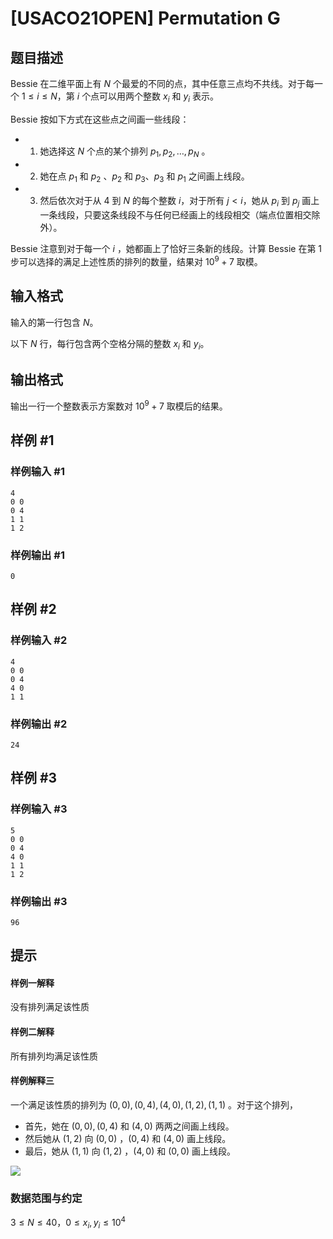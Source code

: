 # [USACO21OPEN] Permutation G

## 题目描述

Bessie 在二维平面上有 $N$ 个最爱的不同的点，其中任意三点均不共线。对于每一个 $1\le i\le N$，第 $i$ 个点可以用两个整数 $x_i$ 和 $y_i$ 表示。

Bessie 按如下方式在这些点之间画一些线段：

- 1. 她选择这 $N$ 个点的某个排列 $p_1,p_2,\dots,p_N$ 。
- 2. 她在点 $p_1$ 和 $p_2$ 、$p_2$ 和 $p_3$、$p_3$ 和 $p_1$ 之间画上线段。
- 3. 然后依次对于从 $4$ 到 $N$ 的每个整数 $i$，对于所有 $j<i$，她从 $p_i$ 到 $p_j$ 画上一条线段，只要这条线段不与任何已经画上的线段相交（端点位置相交除外）。

Bessie 注意到对于每一个 $i$ ，她都画上了恰好三条新的线段。计算 Bessie 在第 $1$ 步可以选择的满足上述性质的排列的数量，结果对 $10^9+7$ 取模。 

## 输入格式

输入的第一行包含 $N$。

以下 $N$ 行，每行包含两个空格分隔的整数 $x_i$ 和 $y_i$。 

## 输出格式

输出一行一个整数表示方案数对 $10^9+7$ 取模后的结果。

## 样例 #1

### 样例输入 #1
```
4
0 0
0 4
1 1
1 2
```

### 样例输出 #1

```
0
```

## 样例 #2

### 样例输入 #2
```
4
0 0
0 4
4 0
1 1
```

### 样例输出 #2

```
24
```

## 样例 #3

### 样例输入 #3
```
5
0 0
0 4
4 0
1 1
1 2
```

### 样例输出 #3

```
96
```

## 提示

#### 样例一解释

没有排列满足该性质

#### 样例二解释

所有排列均满足该性质

#### 样例解释三

一个满足该性质的排列为 $(0,0),(0,4),(4,0),(1,2),(1,1)$ 。对于这个排列，

- 首先，她在 $(0,0),(0,4)$ 和 $(4,0)$ 两两之间画上线段。
- 然后她从 $(1,2)$ 向 $(0,0)$ ，$(0,4)$ 和 $(4,0)$ 画上线段。
- 最后，她从 $(1,1)$ 向 $(1,2)$ ，$(4,0)$ 和 $(0,0)$ 画上线段。 

![](http://usaco.org/current/data/fig_permutation_gold_open21.png)

### 数据范围与约定

$3\le N \le 40$，$0\le x_i,y_i \le 10^4$
